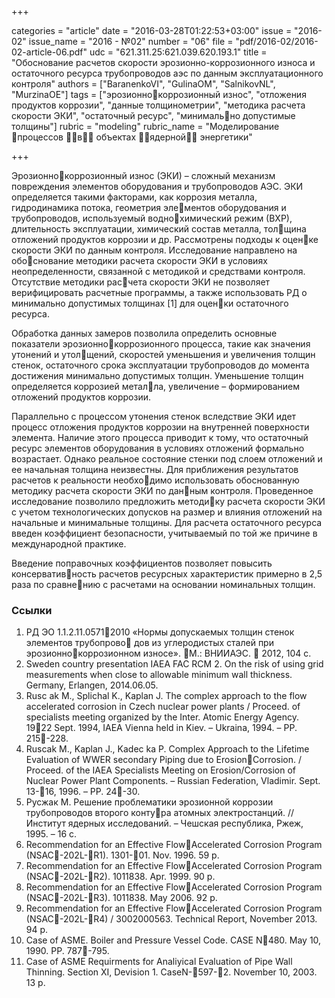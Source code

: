 +++

categories = "article"
date = "2016-03-28T01:22:53+03:00"
issue = "2016-02"
issue_name = "2016 - №02"
number = "06"
file = "pdf/2016-02/2016-02-article-06.pdf"
udc = "621.311.25:621.039.620.193.1"
title = "Обоснование расчетов скорости эрозионно-коррозионного износа и остаточного ресурса трубопроводов аэс по данным эксплуатационного контроля"
authors = ["BaranenkoVI", "GulinaOM", "SalnikovNL", "MurzinaOE"]
tags = ["эрозионнокоррозионный износ", "отложения продуктов коррозии", "данные толщинометрии", "методика расчета скорости ЭКИ", "остаточный ресурс", "минимально допустимые толщины"]
rubric = "modeling"
rubric_name = "Моделирование процессов в объектах ядерной энергетики"

+++

Эрозионнокоррозионный износ (ЭКИ) – сложный механизм повреждения элементов оборудования и трубопроводов АЭС. 
ЭКИ определяется такими факторами, как коррозия металла, гидродинамика потока, геометрия элементов оборудования и трубопроводов, используемый воднохимический
режим (ВХР), длительность эксплуатации, химический состав металла, толщина отложений продуктов коррозии и др. 
Рассмотрены подходы к оценке скорости ЭКИ по данным контроля. 
Исследование направлено на обоснование методики расчета скорости ЭКИ в условиях неопределенности, связанной с методикой и средствами контроля. Отсутствие методики расчета скорости ЭКИ не позволяет верифицировать расчетные программы, а также использовать РД о минимально допустимых толщинах [1] для оценки остаточного ресурса.

Обработка данных замеров позволила определить основные показатели эрозионнокоррозионного процесса, такие как значения утонений и утолщений, скоростей уменьшения и увеличения толщин стенок, остаточного срока эксплуатации трубопроводов до момента достижения минимально допустимых толщин. 
Уменьшение толщин определяется коррозией металла, увеличение – формированием отложений продуктов коррозии.

Параллельно с процессом утонения стенок вследствие ЭКИ идет процесс отложения продуктов коррозии на внутренней поверхности элемента.
Наличие этого процесса приводит к тому, что остаточный ресурс элементов оборудования в условиях отложений формально возрастает. 
Однако реальное состояние стенки под слоем отложений и ее начальная толщина неизвестны. 
Для приближения результатов расчетов к реальности необходимо использовать обоснованную методику расчета скорости ЭКИ по данным контроля. 
Проведенное исследование позволило предложить методику расчета скорости ЭКИ с учетом технологических допусков на размер и влияния отложений на начальные и минимальные толщины. 
Для расчета остаточного ресурса введен коэффициент безопасности, учитываемый по той же причине в международной практике.

Введение поправочных коэффициентов позволяет повысить консервативность расчетов ресурсных характеристик примерно в 2,5 раза по сравнению с расчетами на основании номинальных толщин.


### Ссылки

1. РД ЭО 1.1.2.11.05712010 «Нормы допускаемых толщин стенок элементов трубопрово дов из углеродистых сталей при эрозионнокоррозионном износе».  М.: ВНИИАЭС.  2012, 104 с.
2. Sweden country presentation IAEA FAC RCM 2. On the risk of using grid measurements when close to allowable minimum wall thickness. Germany, Erlangen, 2014.06.05.
3. Rusc аk M., Splichal K., Kaplan J. The complex approach to the flow accelerated corrosion in Czech nuclear power plants / Proceed. of specialists meeting organized by the Inter. Atomic Energy Agency. 1922 Sept. 1994, IAEA Vienna held in Kiev. – Ukraina, 1994. – PP. 215-228.
4. Ruscak M., Kaplan J., Kadec ka P. Complex Approach to the Lifetime Evaluation of WWER secondary Piping due to ErosionCorrosion. / Proceed. of the IAEA Specialists Meeting on Erosion/Corrosion of Nuclear Power Plant Components. – Russian Federation, Vladimir. Sept. 13-16, 1996. – PP. 24-30.
5. Русжак M. Решение проблематики эрозионной коррозии трубопроводов второго контура атомных электростанций. // Институт ядерных исследований. – Чешская республика, Ржеж, 1995. – 16 с.
6. Recommendation for an Effective FlowAccelerated Corrosion Program (NSAC-202L-R1). 1301-01. Nov. 1996. 59 p.
7. Recommendation for an Effective FlowAccelerated Corrosion Program (NSAC-202L-R2). 1011838. Apr. 1999. 90 p.
8. Recommendation for an Effective FlowAccelerated Corrosion Program (NSAC-202L-R3). 1011838. May 2006. 92 p.
9. Recommendation for an Effective FlowAccelerated Corrosion Program (NSAC-202L-R4) / 3002000563. Technical Report, November 2013. 94 p.
10. Case of ASME. Boiler and Pressure Vessel Code. CASE N480. May 10, 1990. PP. 787-795.
11. Case of ASME Requirments for Analiyical Evaluation of Pipe Wall Thinning. Section XI, Devision 1. CaseN-597-2. November 10, 2003. 13 p.